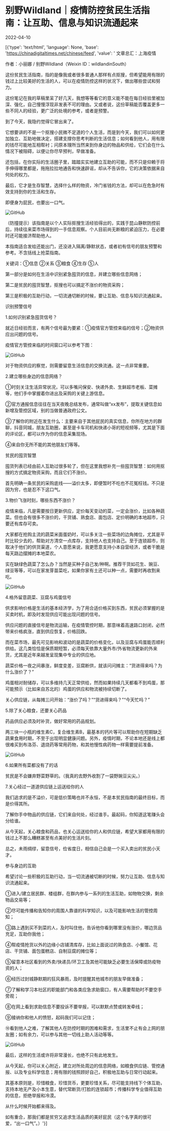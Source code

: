 # 别野Wildland｜疫情防控贫民生活指南：让互助、信息与知识流通起来

2022-04-10

[{'type': 'text/html', 'language': None, 'base': 'https://chinadigitaltimes.net/chinese/feed', 'value': ' 文章总汇：上海疫情

作者：小丽娜 / 别野Wildland（Weixin ID：wildlandinSouth）

这份贫民生活指南，指的是像我或者很多普通人那样有点抠搜，但希望能用有限的钱过上比较美好的生活的人，可以在疫情防控这样的状况下，做出哪些尝试和努力。

这份笔记在我的草稿里呆了好几天，我想等等看它的意义能不能在每日经验里被加深、强化，自己慢慢浮现非发表不可的理由。又或者说，这份草稿能否覆盖更多一些不同人的经验，更广泛的处境的参考，或者是预警。

到了今天，我隐约觉得它冒出来了。

它想要讲的不是一个抠搜小民微不足道的个人生活，而是到今天，我们可以如何更加独立、互助地做决定，搭建支撑你思考判断的生活信息；如何看到他人，用有限的钱尽可能地互相帮衬；问原本理所当然来到你身边的物品和供给，它们会在什么情况下被阻碍，以便让你尽早预判，早做准备。

还包括，在你实际的生活圈子里，踏踏实实地建立互助的可能，而不只是仰赖于将手伸得哪里都是，拖拖拉拉地通告和快速辟谣，却从不告诉你，它的决策依据来自何处的权力。

最后，它才是生存智慧，选择什么样的物资，冷门省钱的方法，却可以在危急时有效支持到你的生活和生存。

即便身为屁民，也要出一口气。

![GitHub](https://chinadigitaltimes.net/chinese/files/2022/04/post-679276-6251dc1846a67.)

（防撞提示）该指南是以个人实际抠搜生活经验得出的，实践于昆山静默防控前后，持续往来菜市场得到的一手信息观察。个人目前尚无断粮的紧迫压力，在必要时还可能接济帮助他人。

本指南适合发给还能出门，还没进入隔离/静默状态，或者初有信号的朋友预警和参考。不含括线上抢菜指南。

关键词：①信息 ②关系 ③粮食 ④生存 ⑤人

第一部分是如何在生活中识别紧急囤货的信息，并建立哪些信息网络；

第二是贫民的囤货智慧，抠搜也可以搞定不涨价的物资采购；

第三是积极的互助行动，一切流通切断的时候，要让互助、信息与知识流通起来。

识别预警信号

1.如何识别紧急囤货信号？

就近日经验而言，有两个信号最为要紧：①疫情官方管控来临的信号；②物资供应出问题的信号。

疫情官方管控来临的时间窗口可以参考下图：

![GitHub](https://chinadigitaltimes.net/chinese/files/2022/04/post-679276-6251dc184edec.png)

对于物资供应的察觉，则需要留意生活信息的交换流通。这一点非常重要。

2.建立哪些身边的信息网络？

①时刻关注生活异常状况，可以多嘴问保安、快递外卖、生鲜超市老板、菜摊等，他们手中掌握着你进出及采购的关键上游信息。

②官方通报信息往往在当天夜晚总结发布，通常叫做“xx发布”，提取关键信息如新增及管控区域，别的当做普通政府公文。

③了解你的附近在发生什么：主要来自于其他屁民的真实信息，你所在地方的群聊，抖音同城，朋友互助圈，甚至是卡车司机和快递小哥的短视频等，尤其是下面的评论区，都可以作为你的信息采集现场。

④来自你无所不能的其他朋友们等等。

贫民的囤货智慧

囤货列表已经由前人互助过很多轮了，但在这里我想补充一些囤货智慧：如何用抠搜的方式搞定物资采购，而且它们不涨价。

首先明确一条贫民的采购底线——溢价太多，即便暂时不吃也不花冤枉钱。不只是因为穷，也是忍不下这口气。

3.物价飞涨时刻，哪些东西不涨价？

疫情来临，凡是需要按日更新供应，定价每天变动的菜，一定会涨价，比如各种蔬菜。但也会有很多不涨价的，干货铺、熟食店、面包店、定价明确的本地超市，只要还有库存可卖。

大家都在抢购主流的蔬菜米面蛋奶时，可以多关注一些菜场的边角摊位，尤其是平时比较少去的，帮助对方清空一点库存，支持他人也支持自己。至于连锁超市，则取决于他们的供货渠道，个人意愿来说，我更愿意支持小本自营经济，或者干脆是每天路边摆摊的本地菜农。

实在缺绿色蔬菜了怎么办？当然是买种子自己发/种啊。推荐干货如花生、豌豆、绿豆等等，可以在家发芽苗菜吃，如果你家有土还可以种一点，需要时再收割来吃。

![GitHub](https://chinadigitaltimes.net/chinese/files/2022/04/post-679276-6251dc1859dbf.)

4.格外留意蔬菜、豆腐与鸡蛋信号

供求影响价格是生活的基本经济学，为了用合适价格买到东西，贫民必须掌握的是买卖时机，即及时发现供应可能出现问题的信号。

供应问题的直接信号是物流运输，在疫情管控时期，那意味着高速路口封闭，必然带来价格疯涨，直到供应恢复，价格回跌。

而在菜市场，最先可见影响和波动的是蔬菜的价格变化，以及豆腐与鸡蛋能否顺利供给。这几类恰恰是保质期短暂，必须每天依靠大量外市/外省物流更新的外来货，尤其是近年来越发呈现集中专业的供应地。

蔬菜价格一夜之间暴涨，鲜度变差，豆腐断供，就该问问摊主：“货进得来吗？为什么涨价了？”

鸡蛋相对耐储存，可以多维持几天正常供给，然而如果持续几天都看不到鸡蛋，那可能预示（比如来自苏北的）鸡蛋的供应和物流被持续切断了。

关心供应链，从每摊三问开始：“涨价了吗？”“货进得来吗？”“今天忙吗？”

5.除了关心粮食，还要关心药品

药品供应必须及时补货，做好常用的药品规划。

两三块一小瓶的维生素C，复合维生素B，最基本的钙片等可以帮助你在短期缺乏蔬果食用时期，不至于出现明显健康问题。另外，疫情时期，不论本地还是线上都很难买到布洛芬、退烧药等常用药物，和其他慢性病药物一样需要提前准备。

![GitHub](https://chinadigitaltimes.net/chinese/files/2022/04/post-679276-6251dc1863ba3.)

6.如果所有菜都没有了的话

贫民是不会嫌弃野菜野草的。（我真的去野外收割了一袋野豌豆尖尖。）

7.关心经过一道道供应链上运送给你的人

我们追求的是不溢价，可是低价策略也并不永恒，不是本贫民指南的最终目标，而是价得其所。

了解你手中物品的供应链，它们来自何处，经过谁手。最起码，你知道这笔赚头会分给谁。

从今天起，关心粮食和药品，也关心运送给你的人和供应链，希望大家都用有限的钱过上不那么糟糕甚至有点美好的生活片刻。

总之，未雨绸缪，留意信号，俭省度日，相信自己会是一个买入卖出的贫民小天才。

参与身边的互助

希望讨论一些积极的互助行动，当一切流通被切断的时候，努力让互助、信息与知识流通起来。

①进入/建立居民群、楼组群，在群内参与一系列的生活互助，如物物交换，剩余物品交易等；

②尽可能传播和告知你的周围人靠谱的科学知识，以及可能影响生活的管控周知；

③路上遇到买不到菜的人，及时叫住他，告诉他你看到哪里没有涨价，哪边货品充足，互助你我他；

④帮疫情抢货以外的边缘小店铺清库存，比如上面说过的熟食店、小餐馆、花店、干货铺、面包蛋糕店、自制豆腐的摊位等；

⑤留意本社区看到的外卖/快递员/环卫工及其他可能缺乏必要生活保障或防疫物资的人；

⑥经历过封城静默期的狂风暴雨，及时提醒其他城市的朋友早做准备；

⑦了解和学习本社区的职能部门和各类应急求助窗口，有人需要帮助时不要空手旁观；

⑧在网上看到求助信息不要投诉不要举报，可以默默点赞或转发牵线；

⑨接纳你和他人的愤怒，起码我们可以记住；

⑩看到他人之难，了解其他人在防控时期的困难和需求，生活里不止有会上网的朋友圈；如有余力，可以参与其他一切线上助人活动等等。

![GitHub](https://chinadigitaltimes.net/chinese/files/2022/04/post-679276-6251dc186fb34.)

最后，这样的生活或许将非常漫长，也绝不只有此地发生。

从今天起，你可以关心附近，建立对所处周边的信息网络，如粮食供应链、管控通报、以及专业科学信息；用有限的钱照顾好自己，积极地互助与日常行动起来。

其基本原则是，珍惜粮食，珍惜货币，更要珍惜关系，尽可能支持线下个体互助，支持本地无产及小本生意，替代常断货/打脸的连锁超市；传播科学专业值得互助的信息，拒绝举报和冷漠。

从什么时候开始都来得及。

如有重合，那我们都是贫穷又追求生活品质的美好屁民（这个名字真的很可爱，“出一口气”。）'}]